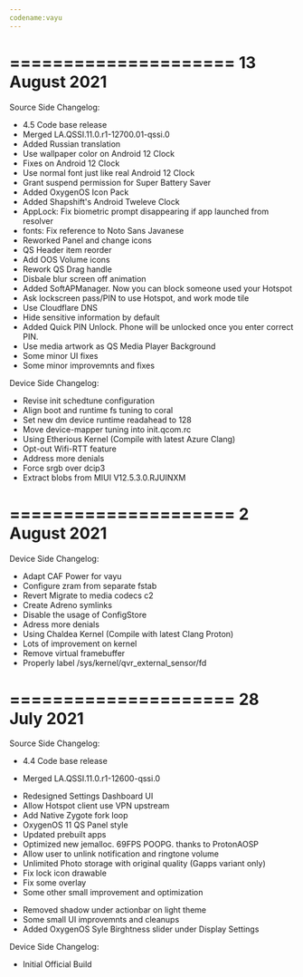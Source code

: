```yaml
---
codename:vayu
---
```


=====================
    13 August 2021
=====================

Source Side Changelog:
- 4.5 Code base release
- Merged LA.QSSI.11.0.r1-12700.01-qssi.0
- Added Russian translation
- Use wallpaper color on Android 12 Clock
- Fixes on Android 12 Clock
- Use normal font just like real Android 12 Clock
- Grant suspend permission for Super Battery Saver
- Added OxygenOS Icon Pack
- Added Shapshift's Android Tweleve Clock
- AppLock: Fix biometric prompt disappearing if app launched from resolver
- fonts: Fix reference to Noto Sans Javanese 
- Reworked Panel and change icons
- QS Header item reorder
- Add OOS Volume icons
- Rework QS Drag handle
- Disbale blur screen off animation
- Added SoftAPManager. Now you can block someone used your Hotspot
- Ask lockscreen pass/PIN to use Hotspot, and work mode tile
- Use Cloudflare DNS
- Hide sensitive information by default
- Added Quick PIN Unlock. Phone will be unlocked once you enter correct PIN.
- Use media artwork as QS Media Player Background
- Some minor UI fixes
- Some minor improvemnts and fixes

Device Side Changelog:
- Revise init schedtune configuration
- Align boot and runtime fs tuning to coral
- Set new dm device runtime readahead to 128
- Move device-mapper tuning into init.qcom.rc
- Using Etherious Kernel (Compile with latest Azure Clang)
- Opt-out Wifi-RTT feature
- Address more denials
- Force srgb over dcip3
- Extract blobs from MIUI V12.5.3.0.RJUINXM

=====================
    2 August 2021
=====================

Device Side Changelog:
* Adapt CAF Power for vayu
* Configure zram from separate fstab
* Revert Migrate to media codecs c2
* Create Adreno symlinks
* Disable the usage of ConfigStore
* Adress more denials
* Using Chaldea Kernel (Compile with latest Clang Proton)
* Lots of improvement on kernel
* Remove virtual framebuffer
* Properly label /sys/kernel/qvr_external_sensor/fd

=====================
    28 July 2021
=====================

Source Side Changelog:
* 4.4 Code base release
- Merged LA.QSSI.11.0.r1-12600-qssi.0
* Redesigned Settings Dashboard UI
* Allow Hotspot client use VPN upstream
* Add Native Zygote fork loop
* OxygenOS 11 QS Panel style
* Updated prebuilt apps
* Optimized new jemalloc. 69FPS POOPG. thanks to ProtonAOSP
* Allow user to unlink notification and ringtone volume
* Unlimited Photo storage with original quality (Gapps variant only)
* Fix lock icon drawable
* Fix some overlay
* Some other small improvement and optimization
- Removed shadow under actionbar on light theme
- Some small UI improvemnts and cleanups
- Added OxygenOS Syle Birghtness slider under Display Settings

Device Side Changelog:
* Initial Official  Build
